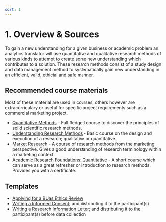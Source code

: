 ```yaml
---
sort: 1
---
```


# 1. Overview & Sources
To gain a new understanding for a given business or academic problem an analytics translator will use quantitative and qualitative research methods of various kinds to attempt to create some new understanding which contributes to a solution. These research methods consist of a study design and data management method to systematically gain new understanding in an efficient, valid, ethicial and safe manner. 


## Recommended course materials
Most of these material are used in courses, others however are extracurriculary or useful for specific project requirements such as a commercial marketing project.
- [Quantitative Methods](https://www.coursera.org/learn/quantitative-methods) - Full fledged course to discover the principles of solid scientific research methods.
- [Understanding Research Methods](https://www.coursera.org/learn/research-methods) - Basic course on the design and execution of a research; qualitative or quantitative.
- [Market Research](https://www.linkedin.com/learning/market-research-b2b/how-to-conduct-b2b-market-research?autoplay=true&u=36359204) - A course of research methods from the marketing perspective. Gives a good understanding of research terminology within a marketing context.
- [Academic Research Foundations: Quantitative](https://www.linkedin.com/learning/academic-research-foundations-quantitative/welcome?autoplay=true&u=36359204 ) - A short course which can serve as a great refresher or introduction to research methods. Provides you with a certificate.


## Templates
-	[Applying for a BUas Ethics Review](https://docs.google.com/document/d/166AeV0NsMyyLlpPOaeC1Xo0bSvLRM_HN?rtpof=true&authuser=bram.heijligers%40gmail.com&usp=drive_fs)
-	[Writing a Informed Consent](https://docs.google.com/document/d/166IJ62T9OEnrNnJgmgAH2aiSS-mM6Uzd?rtpof=true&authuser=bram.heijligers%40gmail.com&usp=drive_fs); and distributing it to the participant(s)
-	[Writing a Research Information Letter](https://docs.google.com/document/d/16AFZ7TrJ9ociGr6-D0dHLyiFe2WT_2L5?rtpof=true&authuser=bram.heijligers%40gmail.com&usp=drive_fs); and distributing it to the participant(s) before data collection

